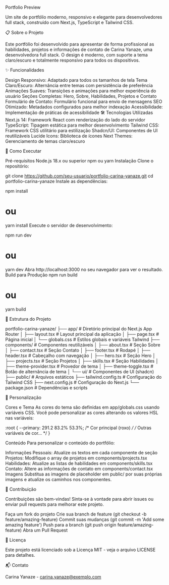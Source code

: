 Portfolio Preview

Um site de portfólio moderno, responsivo e elegante para desenvolvedores full stack, construído com Next.js, TypeScript e Tailwind CSS.

📋 Sobre o Projeto

Este portfólio foi desenvolvido para apresentar de forma profissional as habilidades, projetos e informações de contato de Carina Yanaze, uma desenvolvedora full stack. O design é moderno, com suporte a tema claro/escuro e totalmente responsivo para todos os dispositivos.

✨ Funcionalidades

Design Responsivo: Adaptado para todos os tamanhos de tela
Tema Claro/Escuro: Alternância entre temas com persistência de preferência
Animações Suaves: Transições e animações para melhor experiência do usuário
Seções Completas: Hero, Sobre, Habilidades, Projetos e Contato
Formulário de Contato: Formulário funcional para envio de mensagens
SEO Otimizado: Metadados configurados para melhor indexação
Acessibilidade: Implementação de práticas de acessibilidade
🛠️ Tecnologias Utilizadas
Next.js 14: Framework React com renderização do lado do servidor
TypeScript: Tipagem estática para melhor desenvolvimento
Tailwind CSS: Framework CSS utilitário para estilização
Shadcn/UI: Componentes de UI reutilizáveis
Lucide Icons: Biblioteca de ícones
Next Themes: Gerenciamento de temas claro/escuro

🚀 Como Executar

Pré-requisitos
Node.js 18.x ou superior
npm ou yarn
Instalação
Clone o repositório:

git clone https://github.com/seu-usuario/portfolio-carina-yanaze.git
cd portfolio-carina-yanaze
Instale as dependências:

npm install
# ou
yarn install
Execute o servidor de desenvolvimento:

npm run dev
# ou
yarn dev
Abra http://localhost:3000 no seu navegador para ver o resultado.
Build para Produção
npm run build
# ou
yarn build

📁 Estrutura do Projeto

portfolio-carina-yanaze/
├── app/                    # Diretório principal do Next.js App Router
│   ├── layout.tsx          # Layout principal da aplicação
│   ├── page.tsx            # Página inicial
│   └── globals.css         # Estilos globais e variáveis Tailwind
├── components/             # Componentes reutilizáveis
│   ├── about.tsx           # Seção Sobre
│   ├── contact.tsx         # Seção Contato
│   ├── footer.tsx          # Rodapé
│   ├── header.tsx          # Cabeçalho com navegação
│   ├── hero.tsx            # Seção Hero
│   ├── projects.tsx        # Seção Projetos
│   ├── skills.tsx          # Seção Habilidades
│   ├── theme-provider.tsx  # Provedor de tema
│   ├── theme-toggle.tsx    # Botão de alternância de tema
│   └── ui/                 # Componentes de UI (shadcn)
├── public/                 # Arquivos estáticos
├── tailwind.config.ts      # Configuração do Tailwind CSS
├── next.config.js          # Configuração do Next.js
└── package.json            # Dependências e scripts

🎨 Personalização

Cores e Tema
As cores do tema são definidas em app/globals.css usando variáveis CSS. Você pode personalizar as cores alterando os valores HSL nas variáveis:

:root {
  --primary: 291.2 83.2% 53.3%;  /* Cor principal (roxo) */
  /* Outras variáveis de cor... */
}

Conteúdo
Para personalizar o conteúdo do portfólio:

Informações Pessoais: Atualize os textos em cada componente de seção
Projetos: Modifique o array de projetos em components/projects.tsx
Habilidades: Atualize as listas de habilidades em components/skills.tsx
Contato: Altere as informações de contato em components/contact.tsx
Imagens
Substitua as imagens de placeholder em public/ por suas próprias imagens e atualize os caminhos nos componentes.

🤝 Contribuição

Contribuições são bem-vindas! Sinta-se à vontade para abrir issues ou enviar pull requests para melhorar este projeto.

Faça um fork do projeto
Crie sua branch de feature (git checkout -b feature/amazing-feature)
Commit suas mudanças (git commit -m 'Add some amazing feature')
Push para a branch (git push origin feature/amazing-feature)
Abra um Pull Request

📄 Licença

Este projeto está licenciado sob a Licença MIT - veja o arquivo LICENSE para detalhes.

📬 Contato

Carina Yanaze - carina.yanaze@exemplo.com
